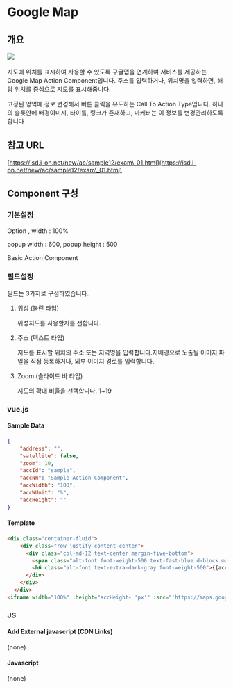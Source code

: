 # Google Map

## 개요

![](<../../.gitbook/assets/스크린샷 2021-12-02 오전 10.48.40.png>)

지도에 위치를 표시하여 사용할 수 있도록 구글맵을 연계하여 서비스를 제공하는 Google Map Action Component입니다.  주소를 입력하거나, 위치명을 입력하면, 해당 위치를 중심으로 지도를 표시해줍니다.  &#x20;

고정된 영역에 정보 변경해서 버튼 클릭을 유도하는 Call To Action Type입니다. 하나의 슬롯안에 배경이미지, 타이틀, 링크가 존재하고, 마케터는 이 정보를 변경관리하도록 합니다

## 참고  URL

[https://isd.i-on.net/new/ac/sample12/exam\_01.html](https://isd.i-on.net/new/ac/sample12/exam\_01.html) &#x20;



## Component 구성

### 기본설정&#x20;

Option , width : 100%

popup width : 600, popup height : 500&#x20;

Basic Action Component



### 필드설정&#x20;

필드는 3가지로 구성하였습니다.

1.  위성 (불린 타입)

    위성지도를 사용할지를 선합니다.&#x20;


2.  주소 (텍스트 타입)

    지도를 표시할 위치의 주소 또는 지역명을 입력합니다.지배경으로 노출될 이미지 파일을 직접 등록하거나, 외부 이미지 경로를 입력합니다.&#x20;


3.  &#x20;Zoom (슬라이드 바 타입)

    지도의 확대 비율을 선택합니다. 1\~19



### vue.js

#### Sample Data

```json
{
    "address": "",
    "satellite": false,
    "zoom": 10,
    "accId": "sample",
    "accNm": "Sample Action Component",
    "accWidth": "100",
    "accWUnit": "%",
    "accHeight": ""
}
```

#### Template

```html
<div class="container-fluid">
    <div class="row justify-content-center">
      <div class="col-md-12 text-center margin-five-bottom">
        <span class="alt-font font-weight-500 text-fast-blue d-block margin-5px-bottom text-uppercase">Basic Component</span>
        <h6 class="alt-font text-extra-dark-gray font-weight-500">{{accNm}}</h6>
      </div>
    </div>
  </div>  
<iframe width="100%" :height="accHeight+ 'px'" :src="'https://maps.google.com/maps?q=' + address + '&output=embed&ie=UTF8&iwloc=&z=' + zoom +'&' + (satellite ? 't=k' : '')"  frameborder="0" scrolling="no" marginheight="0" marginwidth="0"></iframe>
```



### JS

#### Add External javascript (CDN Links)

(none)

#### Javascript

(none)





##

&#x20;
